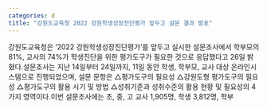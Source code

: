 ```yaml
---
categories: d
title: "강원도교육청 2022 강원학생성장진단평가 앞두고 설문 결과 발표"
---
```

강원도교육청은 &lsquo;2022 강원학생성장진단평가&rsquo;를 앞두고 실시한 설문조사에서 학부모의 81%, 교사의 74%가 학생진단을 위한 평가도구가 필요한 것으로 응답했다고 26일 밝혔다.설문조사는 지난 14일부터 24일까지, 11일 동안 학생, 학부모, 교사 대상 온라인시스템으로 진행되었으며, 설문 문항은 △평가도구의 필요성 △강원도형 평가도구의 필요성 △평가도구의 활용 시기 및 방법 △성취기준과 성취수준의 활용 현황 및 필요성의 4가지 영역이다.이번 설문조사에는 초, 중, 고 교사 1,905명, 학생 3,812명, 학부